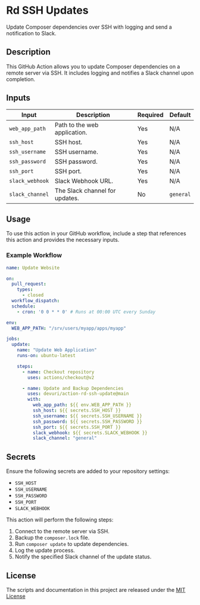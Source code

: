 # Rd SSH Updates

Update Composer dependencies over SSH with logging and send a notification to Slack.

## Description

This GitHub Action allows you to update Composer dependencies on a remote server via SSH. It includes logging and notifies a Slack channel upon completion.

## Inputs

| Input            | Description                          | Required | Default  |
|------------------|--------------------------------------|----------|----------|
| `web_app_path`   | Path to the web application.         | Yes      | N/A      |
| `ssh_host`       | SSH host.                            | Yes      | N/A      |
| `ssh_username`   | SSH username.                        | Yes      | N/A      |
| `ssh_password`   | SSH password.                        | Yes      | N/A      |
| `ssh_port`       | SSH port.                            | Yes      | N/A      |
| `slack_webhook`  | Slack Webhook URL.                   | Yes      | N/A      |
| `slack_channel`  | The Slack channel for updates.       | No       | `general`|

## Usage

To use this action in your GitHub workflow, include a step that references this action and provides the necessary inputs.

### Example Workflow

```yaml
name: Update Website

on:
  pull_request:
    types:
      - closed
  workflow_dispatch:
  schedule:
    - cron: '0 0 * * 0' # Runs at 00:00 UTC every Sunday

env:
  WEB_APP_PATH: "/srv/users/myapp/apps/myapp"

jobs:
  update:
    name: "Update Web Application"
    runs-on: ubuntu-latest

    steps:
      - name: Checkout repository
        uses: actions/checkout@v2

      - name: Update and Backup Dependencies
        uses: devuri/action-rd-ssh-update@main
        with:
          web_app_path: ${{ env.WEB_APP_PATH }}
          ssh_host: ${{ secrets.SSH_HOST }}
          ssh_username: ${{ secrets.SSH_USERNAME }}
          ssh_password: ${{ secrets.SSH_PASSWORD }}
          ssh_port: ${{ secrets.SSH_PORT }}
          slack_webhook: ${{ secrets.SLACK_WEBHOOK }}
          slack_channel: "general"
```

## Secrets

Ensure the following secrets are added to your repository settings:

- `SSH_HOST`
- `SSH_USERNAME`
- `SSH_PASSWORD`
- `SSH_PORT`
- `SLACK_WEBHOOK`

This action will perform the following steps:

1. Connect to the remote server via SSH.
2. Backup the `composer.lock` file.
3. Run `composer update` to update dependencies.
4. Log the update process.
5. Notify the specified Slack channel of the update status.

## License

The scripts and documentation in this project are released under the [MIT License](LICENSE)
